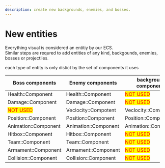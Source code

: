 ```yaml
---
description: create new backgrounds, enemies, and bosses.
---
```


# New entities

Everything visual is considered an entitiy by our ECS.\
Similar steps are requred to add entities of any kind, backgounds, enemies, bosses or projectiles.

each type of entity is only distict by the set of components it uses

| Boss components                          | Enemy components     | background components                    |
| ---------------------------------------- | -------------------- | ---------------------------------------- |
| Health::Component                        | Health::Component    | <mark style="color:red;">NOT USED</mark> |
| Damage::Component                        | Damage::Component    | <mark style="color:red;">NOT USED</mark> |
| <mark style="color:red;">NOT USED</mark> | Veclocity::Compotent | Veclocity::Compotent                     |
| Position::Component                      | Position::Component  | Position::Component                      |
| Animation::Component                     | Animation::Component | Animation::Component                     |
| Hitbox::Component                        | Hitbox::Component    | <mark style="color:red;">NOT USED</mark> |
| Team::Component                          | Team::Component      | <mark style="color:red;">NOT USED</mark> |
| Armament::Component                      | Armament::Component  | <mark style="color:red;">NOT USED</mark> |
| Collision::Component                     | Collision::Component | <mark style="color:red;">NOT USED</mark> |
